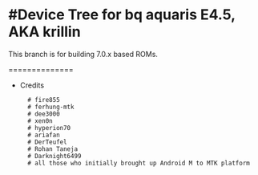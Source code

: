 #Device Tree for bq aquaris E4.5, AKA krillin
==============
This branch is for building 7.0.x based  ROMs.

==============
* Credits

        # fire855
        # ferhung-mtk
        # dee3000
        # xen0n
        # hyperion70
        # ariafan
        # DerTeufel
        # Rohan Taneja
        # Darknight6499
        # all those who initially brought up Android M to MTK platform

